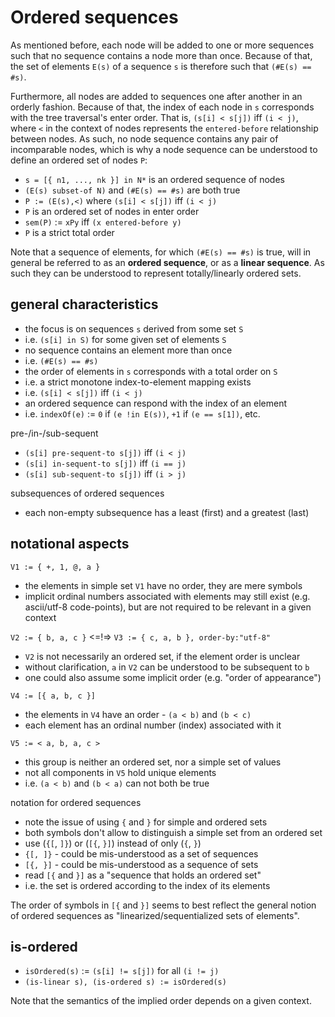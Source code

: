 
<!-- ======================================================================= -->
# Ordered sequences

As mentioned before, each node will be added to one or more sequences such that
no sequence contains a node more than once. Because of that, the set of elements
`E(s)` of a sequence `s` is therefore such that `(#E(s) == #s)`.

Furthermore, all nodes are added to sequences one after another in an orderly
fashion. Because of that, the index of each node in `s` corresponds with the
tree traversal's enter order. That is, `(s[i] < s[j])` iff `(i < j)`, where `<`
in the context of nodes represents the `entered-before` relationship between
nodes. As such, no node sequence contains any pair of incomparable nodes, which
is why a node sequence can be understood to define an ordered set of nodes `P`:

* `s = [{ n1, ..., nk }] in N*` is an ordered sequence of nodes
* `(E(s) subset-of N)` and `(#E(s) == #s)` are both true
* `P := (E(s),<)` where `(s[i] < s[j])` iff `(i < j)`
* `P` is an ordered set of nodes in enter order
* `sem(P)` := `xPy` iff `(x entered-before y)`
* `P` is a strict total order

Note that a sequence of elements, for which `(#E(s) == #s)` is true, will in
general be referred to as an **ordered sequence**, or as a **linear sequence**.
As such they can be understood to represent totally/linearly ordered sets.

<!-- ======================================================================= -->
## general characteristics

* the focus is on sequences `s` derived from some set `S`
* i.e. `(s[i] in S)` for some given set of elements `S`
* no sequence contains an element more than once
* i.e. `(#E(s) == #s)`
* the order of elements in `s` corresponds with a total order on `S`
* i.e. a strict monotone index-to-element mapping exists
* i.e. `(s[i] < s[j])` iff `(i < j)`
* an ordered sequence can respond with the index of an element
* i.e. `indexOf(e)` := `0` if `(e !in E(s))`, `+1` if `(e == s[1])`, etc.

pre-/in-/sub-sequent

* `(s[i] pre-sequent-to s[j])` iff `(i < j)`
* `(s[i] in-sequent-to s[j])` iff `(i == j)`
* `(s[i] sub-sequent-to s[j])` iff `(i > j)`

subsequences of ordered sequences

* each non-empty subsequence has a least (first) and a greatest (last)

<!-- ======================================================================= -->
## notational aspects

`V1 := { +, 1, @, a }`

* the elements in simple set `V1` have no order, they are mere symbols
* implicit ordinal numbers associated with elements may still exist
  (e.g. ascii/utf-8 code-points), but are not required to be relevant
  in a given context

`V2 := { b, a, c }` <=!=> `V3 := { c, a, b }, order-by:"utf-8"`

* `V2` is not necessarily an ordered set, if the element order is unclear
* without clarification, `a` in `V2` can be understood to be subsequent to `b`
* one could also assume some implicit order (e.g. "order of appearance")

`V4 := [{ a, b, c }]`

* the elements in `V4` have an order - `(a < b)` and `(b < c)`
* each element has an ordinal number (index) associated with it

`V5 := < a, b, a, c >`

* this group is neither an ordered set, nor a simple set of values
* not all components in `V5` hold unique elements
* i.e. `(a < b)` and `(b < a)` can not both be true

notation for ordered sequences

* note the issue of using `{` and `}` for simple and ordered sets
* both symbols don't allow to distinguish a simple set from an ordered set
* use (`{[`, `]}`) or (`[{`, `}]`) instead of only (`{`, `}`)
* `{[, ]}` - could be mis-understood as a set of sequences
* `[{, }]` - could be mis-understood as a sequence of sets
* read `[{` and `}]` as a "sequence that holds an ordered set"
* i.e. the set is ordered according to the index of its elements

The order of symbols in `[{` and `}]` seems to best reflect the general notion
of ordered sequences as "linearized/sequentialized sets of elements".

<!-- ======================================================================= -->
## is-ordered

* `isOrdered(s)` := `(s[i] != s[j])` for all `(i != j)`
* `(is-linear s), (is-ordered s) := isOrdered(s)`

Note that the semantics of the implied order depends on a given context.
